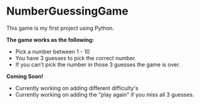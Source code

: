 # NumberGuessingGame
This game is my first project using Python.

**The game works as the following:**
  - Pick a number between 1 - 10
  - You have 3 guesses to pick the correct number.
  - If you can't pick the number in those 3 guesses the game is over.

**Coming Soon!**
  - Currently working on adding different difficulty's
  - Currently working on adding the "play again" if you miss all 3 guesses.


